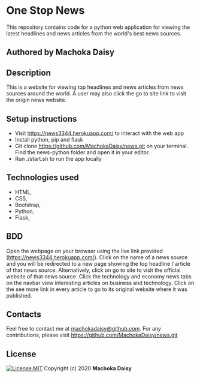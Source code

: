 # One Stop News
This repository contains code for a python web application for viewing the latest headlines and news articles from the world's best news sources.
## Authored by Machoka Daisy
## Description
This is a website for viewing top headlines and news articles from news sources around the world. A user may also click the go to site link to visit the origin news website.
## Setup instructions
* Visit https://news3344.herokuapp.com/ to interact with the web app
* Install python, pip and flask
* Git clone https://github.com/MachokaDaisy/news.git on your terminal. Find the news-python folder and open it in your editor.
* Run ./start.sh to run the app locally
## Technologies used
* HTML,
* CSS,
* Bootstrap,
* Python,
* Flask,
## BDD
Open the webpage on your browser using the live link provided (https://news3344.herokuapp.com/). Click on the name of a news source and you will be redirected to a new page showing the top headline / article of that news source. Alternatively, click on go to site to visit the official website of that news source. Click the technology and economy news tabs on the navbar view interesting articles on business and technology. Click on the see more link in every article to go to its original website where it was published.
## Contacts
Feel free to contact me at machokadaisy@github.com. For any contributions, please visit https://github.com/MachokaDaisy/news.git
## License
[![License:MIT](https://img.shields.io/badge/License-MIT-yellow.svg)](https://opensource.org/licenses/MIT)
Copyright (c) 2020 **Machoka Daisy**